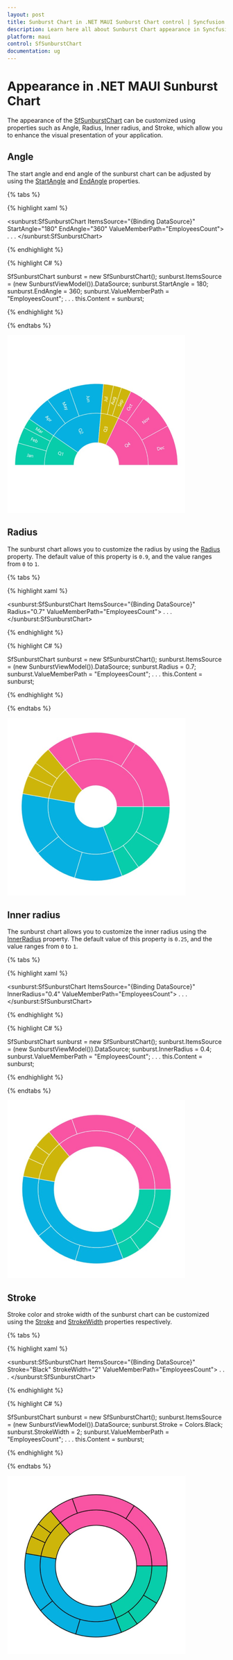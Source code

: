 ```yaml
---
layout: post
title: Sunburst Chart in .NET MAUI Sunburst Chart control | Syncfusion
description: Learn here all about Sunburst Chart appearance in Syncfusion .NET MAUI Sunburst Chart control.
platform: maui
control: SfSunburstChart
documentation: ug
---
```


# Appearance in .NET MAUI Sunburst Chart

The appearance of the [SfSunburstChart](https://help.syncfusion.com/cr/maui/Syncfusion.Maui.SunburstChart.SfSunburstChart.html) can be customized using properties such as Angle, Radius, Inner radius, and Stroke, which allow you to enhance the visual presentation of your application.

## Angle

The start angle and end angle of the sunburst chart can be adjusted by using the [StartAngle](https://help.syncfusion.com/cr/maui/Syncfusion.Maui.SunburstChart.SfSunburstChart.html#Syncfusion_Maui_SunburstChart_SfSunburstChart_StartAngle) and [EndAngle](https://help.syncfusion.com/cr/maui/Syncfusion.Maui.SunburstChart.SfSunburstChart.html#Syncfusion_Maui_SunburstChart_SfSunburstChart_EndAngle) properties.

{% tabs %} 

{% highlight xaml %}

<sunburst:SfSunburstChart ItemsSource="{Binding DataSource}" 
                          StartAngle="180"
                          EndAngle="360"
                          ValueMemberPath="EmployeesCount">
    . . .
</sunburst:SfSunburstChart>
 
{% endhighlight %}

{% highlight C# %}

SfSunburstChart sunburst = new SfSunburstChart();
sunburst.ItemsSource = (new SunburstViewModel()).DataSource;
sunburst.StartAngle = 180;
sunburst.EndAngle = 360;
sunburst.ValueMemberPath = "EmployeesCount";
. . .
this.Content = sunburst;

{% endhighlight %}

{% endtabs %}

![Angle customization in MAUI Sunburst Chart.](Appearance_images/maui_angle_customization.png)

## Radius

The sunburst chart allows you to customize the radius by using the [Radius](https://help.syncfusion.com/cr/maui/Syncfusion.Maui.SunburstChart.SfSunburstChart.html#Syncfusion_Maui_SunburstChart_SfSunburstChart_Radius) property. The default value of this property is `0.9`, and the value ranges from `0` to `1`.

{% tabs %} 

{% highlight xaml %}

<sunburst:SfSunburstChart ItemsSource="{Binding DataSource}"
                          Radius="0.7"
                          ValueMemberPath="EmployeesCount">
    . . .
</sunburst:SfSunburstChart>
 
{% endhighlight %}

{% highlight C# %}

SfSunburstChart sunburst = new SfSunburstChart();
sunburst.ItemsSource = (new SunburstViewModel()).DataSource;
sunburst.Radius = 0.7;
sunburst.ValueMemberPath = "EmployeesCount";
. . .
this.Content = sunburst;

{% endhighlight %}

{% endtabs %}

![Radius in MAUI Sunburst Chart.](Appearance_images/maui_radius_output.png)

## Inner radius

The sunburst chart allows you to customize the inner radius using the [InnerRadius](https://help.syncfusion.com/cr/maui/Syncfusion.Maui.SunburstChart.SfSunburstChart.html#Syncfusion_Maui_SunburstChart_SfSunburstChart_InnerRadius) property. The default value of this property is `0.25`, and the value ranges from `0` to `1`.

{% tabs %} 

{% highlight xaml %}

<sunburst:SfSunburstChart ItemsSource="{Binding DataSource}"
                          InnerRadius="0.4"
                          ValueMemberPath="EmployeesCount">
    . . .
</sunburst:SfSunburstChart>
 
{% endhighlight %}

{% highlight C# %}

SfSunburstChart sunburst = new SfSunburstChart();
sunburst.ItemsSource = (new SunburstViewModel()).DataSource;
sunburst.InnerRadius = 0.4;
sunburst.ValueMemberPath = "EmployeesCount";
. . .
this.Content = sunburst;

{% endhighlight %}

{% endtabs %}

![Inner radius in MAUI Sunburst Chart.](Appearance_images/maui_inner_radius_output.png)

## Stroke

Stroke color and stroke width of the sunburst chart can be customized using the [Stroke](https://help.syncfusion.com/cr/maui/Syncfusion.Maui.SunburstChart.SfSunburstChart.html#Syncfusion_Maui_SunburstChart_SfSunburstChart_Stroke) and [StrokeWidth](https://help.syncfusion.com/cr/maui/Syncfusion.Maui.SunburstChart.SfSunburstChart.html#Syncfusion_Maui_SunburstChart_SfSunburstChart_StrokeWidth) properties respectively.

{% tabs %} 

{% highlight xaml %}

<sunburst:SfSunburstChart ItemsSource="{Binding DataSource}" 
                          Stroke="Black"
                          StrokeWidth="2"
                          ValueMemberPath="EmployeesCount">
    . . .
</sunburst:SfSunburstChart>
 
{% endhighlight %}

{% highlight C# %}

SfSunburstChart sunburst = new SfSunburstChart();
sunburst.ItemsSource = (new SunburstViewModel()).DataSource;
sunburst.Stroke = Colors.Black;
sunburst.StrokeWidth = 2;
sunburst.ValueMemberPath = "EmployeesCount";
. . .
this.Content = sunburst;

{% endhighlight %}

{% endtabs %}

![Stroke and stroke width in MAUI Sunburst Chart.](Appearance_images/maui_stroke_output.png)